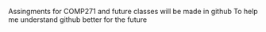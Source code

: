 Assingments for COMP271 and future classes will be made in github
To help me understand github better for the future
